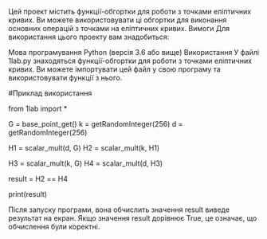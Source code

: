 Цей проект містить функції-обгортки для роботи з точками еліптичних кривих. Ви можете використовувати ці обгортки для виконання основних операцій з точками на еліптичних кривих.
Вимоги
Для використання цього проекту вам знадобиться:

Мова програмування Python (версія 3.6 або вище)
Використання
У файлі 1lab.py знаходяться функції-обгортки для роботи з точками еліптичних кривих. Ви можете імпортувати цей файл у свою програму та використовувати функції з нього.

#Приклад використання

from 1lab import *

G = base_point_get()
k = getRandomInteger(256)
d = getRandomInteger(256)

H1 = scalar_mult(d, G)
H2 = scalar_mult(k, H1)

H3 = scalar_mult(k, G)
H4 = scalar_mult(d, H3)

result = H2 == H4

print(result)


Після запуску програми, вона обчислить значення result виведе результат на екран. Якщо значення result дорівнює True, це означає, що обчислення були коректні.


